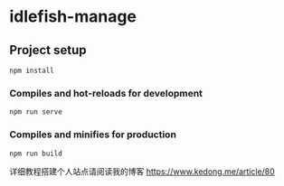 # idlefish-manage

## Project setup
```
npm install
```

### Compiles and hot-reloads for development
```
npm run serve
```

### Compiles and minifies for production
```
npm run build
```

详细教程搭建个人站点请阅读我的博客 https://www.kedong.me/article/80